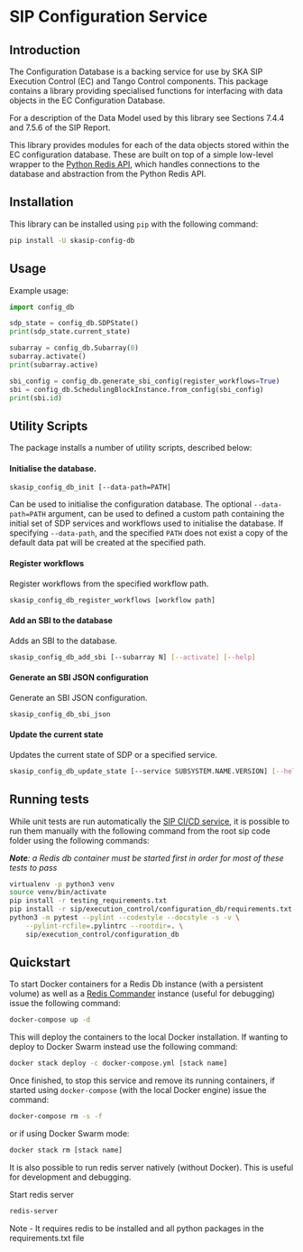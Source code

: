 # SIP Configuration Service

## Introduction

The Configuration Database is a backing service for use by SKA SIP Execution
Control (EC) and Tango Control components. This package contains a library 
providing specialised functions for interfacing with data objects in the 
EC Configuration Database.

For a description of the Data Model used by this library see Sections 7.4.4 
and 7.5.6 of the SIP Report.

This library provides modules for each of the data objects stored within
the EC configuration database. These are built on top of a simple low-level 
wrapper to the [Python Redis API](https://redis-py.readthedocs.io/en/latest/),
which handles connections to the database and abstraction from the Python
Redis API.

## Installation

This library can be installed using `pip` with the following command: 

```bash
pip install -U skasip-config-db
```

## Usage

Example usage:

```python
import config_db

sdp_state = config_db.SDPState()
print(sdp_state.current_state)

subarray = config_db.Subarray(0)
subarray.activate()
print(subarray.active)

sbi_config = config_db.generate_sbi_config(register_workflows=True)
sbi = config_db.SchedulingBlockInstance.from_config(sbi_config)
print(sbi.id)
```


## Utility Scripts

The package installs a number of utility scripts, described below:

#### Initialise the database.

`skasip_config_db_init [--data-path=PATH]`

Can be used to initialise the configuration database. The optional 
`--data-path=PATH` argument, can be used to defined a custom 
path containing the initial set of SDP services and workflows used to
initialise the database. If specifying `--data-path`, and the specified `PATH`
does not exist a copy of the default data pat will be created at the specified
path.

#### Register workflows

Register workflows from the specified workflow path.

```bash
skasip_config_db_register_workflows [workflow path]
```

#### Add an SBI to the database

Adds an SBI to the database.

```bash
skasip_config_db_add_sbi [--subarray N] [--activate] [--help]
```

#### Generate an SBI JSON configuration

Generate an SBI JSON configuration.

```bash
skasip_config_db_sbi_json
```

#### Update the current state

Updates the current state of SDP or a specified service.

```bash
skasip_config_db_update_state [--service SUBSYSTEM.NAME.VERSION] [--help] new_state
```

## Running tests

While unit tests are run automatically the 
[SIP CI/CD service](https://travis-ci.com/SKA-ScienceDataProcessor/integration-prototype),
it is possible to run them manually with the following command from the
root sip code folder using the following commands:

***Note**: a Redis db container must be started first in order for most of
these tests to pass*

```bash
virtualenv -p python3 venv
source venv/bin/activate
pip install -r testing_requirements.txt
pip install -r sip/execution_control/configuration_db/requirements.txt
python3 -m pytest --pylint --codestyle --docstyle -s -v \
    --pylint-rcfile=.pylintrc --rootdir=. \
    sip/execution_control/configuration_db
```

## Quickstart

To start Docker containers for a Redis Db instance (with a persistent volume)
as well as a [Redis Commander](https://github.com/joeferner/redis-commander)
instance (useful for debugging) issue the following command:

```bash
docker-compose up -d
```

This will deploy the containers to the local Docker installation. If wanting
to deploy to Docker Swarm instead use the following command:

```bash
docker stack deploy -c docker-compose.yml [stack name]
```

Once finished, to stop this service and remove its running containers, if
started using `docker-compose` (with the local Docker engine) issue the
command:

```bash
docker-compose rm -s -f
```

or if using Docker Swarm mode:

```bash
docker stack rm [stack name]
```

It is also possible to run redis server natively (without Docker). This is
useful for development and debugging.

Start redis server

```bash
redis-server
```

Note - It requires redis to be installed and all python packages in the
requirements.txt file

